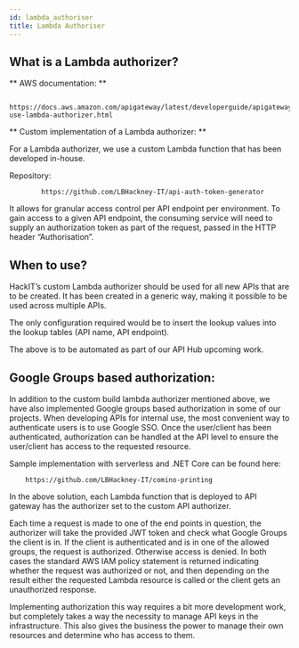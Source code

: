 ```yaml
---
id: lambda_authoriser
title: Lambda Authoriser
---
```


##  What is a Lambda authorizer?

**  AWS documentation: **

            https://docs.aws.amazon.com/apigateway/latest/developerguide/apigateway-use-lambda-authorizer.html

** Custom implementation of a Lambda authorizer: **

  For a Lambda authorizer, we use a  custom Lambda function that has been developed in-house.

  Repository:

            https://github.com/LBHackney-IT/api-auth-token-generator

It allows for granular access control per API endpoint per environment. To gain access to a given API endpoint, the consuming service will need to supply an authorization token as part of the request, passed in the HTTP header “Authorisation”.

## When to use?

HackIT’s custom Lambda authorizer should be used for all new APIs that are to be created. It has been created in a generic way, making it possible to be used across multiple APIs.

  The only configuration required would be to insert the lookup values into the lookup tables (API name, API endpoint).

The above is to be automated as part of our API Hub upcoming work.

## Google Groups based authorization:

In addition to the custom build lambda authorizer mentioned above, we have also implemented Google groups based authorization in some of our projects.
When developing APIs for internal use, the most convenient way to authenticate users is to use Google SSO. Once the user/client has been authenticated, authorization can be handled at the API level to ensure the user/client has access to the requested resource.

Sample implementation with serverless and .NET Core can be found here:

        https://github.com/LBHackney-IT/comino-printing  

In the above solution, each Lambda function that is deployed to API gateway has the authorizer set to the custom API authorizer.

Each time a request is made to one of the end points in question, the authorizer will take the provided JWT token and check what Google Groups the client is in. If the client is authenticated and is in one of the allowed groups, the request is authorized. Otherwise access is denied. In both cases the standard AWS IAM policy statement is returned indicating whether the request was authorized or not, and then depending on the result either the requested Lambda resource is called or the client gets an unauthorized response.

Implementing authorization this way requires a bit more development work, but completely takes a way the necessity to manage API keys in the infrastructure. This also gives the business the power to manage their own resources and determine who has access to them.

